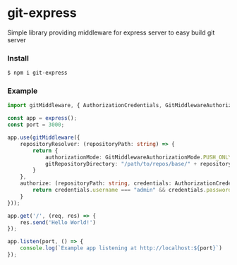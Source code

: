 # git-express

Simple library providing middleware for express server to easy build git server

### Install

```bash
$ npm i git-express
```

### Example

```typescript
import gitMiddleware, { AuthorizationCredentials, GitMiddlewareAuthorizationMode } from "git-express";

const app = express();
const port = 3000;

app.use(gitMiddleware({
	repositoryResolver: (repositoryPath: string) => {
		return {
			authorizationMode: GitMiddlewareAuthorizationMode.PUSH_ONLY,
			gitRepositoryDirectory: "/path/to/repos/base/" + repositoryPath
		}
	},
	authorize: (repositoryPath: string, credentials: AuthorizationCredentials) => {
		return credentials.username === "admin" && credentials.password === "admin";
	}
}));

app.get('/', (req, res) => {
	res.send('Hello World!')
});

app.listen(port, () => {
	console.log(`Example app listening at http://localhost:${port}`)
});

```
